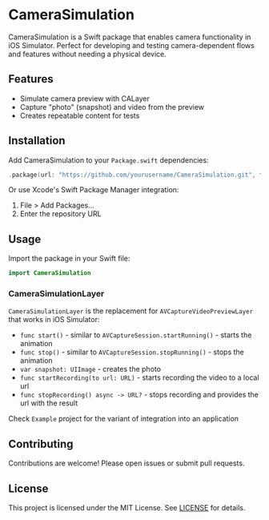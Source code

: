 # CameraSimulation

CameraSimulation is a Swift package that enables camera functionality in iOS Simulator. Perfect for developing and testing camera-dependent flows and features without needing a physical device.

## Features
- Simulate camera preview with CALayer
- Capture "photo" (snapshot) and video from the preview
- Creates repeatable content for tests

## Installation

Add CameraSimulation to your `Package.swift` dependencies:

```swift
.package(url: "https://github.com/yourusername/CameraSimulation.git", from: "1.0.0")
```

Or use Xcode's Swift Package Manager integration:
1. File > Add Packages...
2. Enter the repository URL

## Usage

Import the package in your Swift file:

```swift
import CameraSimulation
```

### CameraSimulationLayer

`CameraSimulationLayer` is the replacement for `AVCaptureVideoPreviewLayer` that works in iOS Simulator:

- `func start()` - similar to `AVCaptureSession.startRunning()` - starts the animation
- `func stop()` - similar to `AVCaptureSession.stopRunning()` - stops the animation
- `var snapshot: UIImage` - creates the photo
- `func startRecording(to url: URL)` - starts recording the video to a local url
- `func stopRecording() async -> URL?` - stops recording and provides the url with the result

Check `Example` project for the variant of integration into an application

## Contributing

Contributions are welcome! Please open issues or submit pull requests.

## License

This project is licensed under the MIT License. See [LICENSE](LICENSE) for details.
